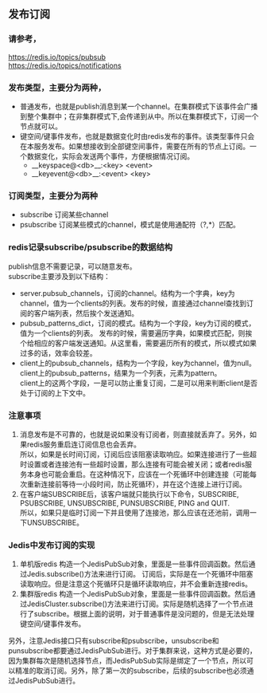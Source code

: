 ## 发布订阅

### 请参考，
https://redis.io/topics/pubsub  
https://redis.io/topics/notifications

### 发布类型，主要分为两种，
- 普通发布，也就是publish消息到某一个channel。在集群模式下该事件会广播到整个集群中；在非集群模式下,会传递到从中。所以在集群模式下，订阅一个节点就可以。
- 键空间/键事件发布，也就是数据变化时由redis发布的事件。该类型事件只会在本服务发布。如果想接收到全部键空间事件，需要在所有的节点上订阅。一个数据变化，实际会发送两个事件，方便根据情况订阅。
    - \_\_keyspace@\<db>\_\_:\<key> \<event>
    - \_\_keyevent@\<db>\_\_:\<event> \<key>

### 订阅类型，主要分为两种
- subscribe 订阅某些channel
- psubscribe 订阅某些模式的channel，模式是使用通配符（?,*）匹配。

### redis记录subscribe/psubscribe的数据结构

publish信息不需要记录，可以随意发布。  
subscribe主要涉及到以下结构：
- server.pubsub_channels，订阅的channel。结构为一个字典，key为channel，值为一个clients的列表。发布的时候，直接通过channel查找到订阅的客户端列表，然后挨个发送通知。
- pubsub_patterns_dict，订阅的模式。结构为一个字段，key为订阅的模式，值为一个clients的列表。
发布的时候，需要遍历字典，如果模式匹配，则挨个给相应的客户端发送通知。从这里看，需要遍历所有的模式，所以模式如果过多的话，效率会较差。
- client上的pubsub_channels，结构为一个字段，key为channel，值为null。client上的pubsub_patterns，结果为一个列表，元素为pattern。  
client上的这两个字段，一是可以防止重复订阅，二是可以用来判断client是否处于订阅的上下文中。

### 注意事项

1. 消息发布是不可靠的，也就是说如果没有订阅者，则直接就丢弃了。另外，如果redis服务重启连订阅信息也会丢弃。  
所以，如果是长时间订阅，订阅后应该阻塞读取响应。如果连接进行了一些超时设置或者连接池有一些超时设置，那么连接有可能会被关闭；或者redis服务本身也可能会重启。在这种情况下，应该在一个死循环中创建连接（可能每次重新连接前等待一小段时间，防止死循环），并在这个连接上进行订阅。
2. 在客户端SUBSCRIBE后，该客户端就只能执行以下命令，SUBSCRIBE, PSUBSCRIBE, UNSUBSCRIBE, PUNSUBSCRIBE, PING and QUIT.  
所以，如果只是临时订阅一下并且使用了连接池，那么应该在还池前，调用一下UNSUBSCRIBE。  

### Jedis中发布订阅的实现

1. 单机版redis
构造一个JedisPubSub对象，里面是一些事件回调函数。然后通过Jedis.subscribe()方法来进行订阅。
订阅后，实际是在一个死循环中阻塞读取响应。但是注意这个死循环只是循环读取响应，并不会重新连接redis。  
2. 集群版redis
构造一个JedisPubSub对象，里面是一些事件回调函数。然后通过JedisCluster.subscribe()方法来进行订阅。实际是随机选择了一个节点进行了subscribe。根据上面的说明，对于普通事件是没问题的，但是无法处理键空间/键事件发布。

另外，注意Jedis接口只有subscribe和psubscribe，unsubscribe和punsubscribe都要通过JedisPubSub进行。对于集群来说，这种方式是必要的，因为集群每次是随机选择节点，而JedisPubSub实际是绑定了一个节点，所以可以精准的取消订阅。另外，除了第一次的subscribe，后续的subscribe也必须通过JedisPubSub进行。

